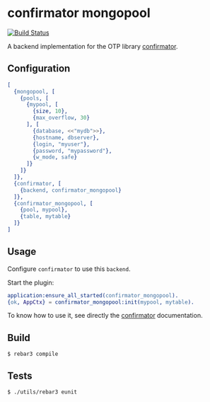 confirmator mongopool
=====================

[![Build Status](https://travis-ci.org/hachreak/confirmator_mongopool.svg?branch=master)](https://travis-ci.org/hachreak/confirmator_mongopool)

A backend implementation for the OTP library
[confirmator](https://github.com/hachreak/confirmator).

Configuration
-------------

```erlang
[
  {mongopool, [
    {pools, [
      {mypool, [
        {size, 10},
        {max_overflow, 30}
      ], [
        {database, <<"mydb">>},
        {hostname, dbserver},
        {login, "myuser"},
        {password, "mypassword"},
        {w_mode, safe}
      ]}
    ]}
  ]},
  {confirmator, [
    {backend, confirmator_mongopool}
  ]},
  {confirmator_mongopool, [
    {pool, mypool},
    {table, mytable}
  ]}
]
```

Usage
-----

Configure `confirmator` to use this `backend`.

Start the plugin:

```erlang
application:ensure_all_started(confirmator_mongopool).
{ok, AppCtx} = confirmator_mongopool:init(mypool, mytable).
```

To know how to use it, see directly the
[confirmator](https://github.com/hachreak/confirmator) documentation.

Build
-----

    $ rebar3 compile

Tests
-----

    $ ./utils/rebar3 eunit
